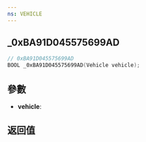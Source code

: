 ```yaml
---
ns: VEHICLE
---
```

## _0xBA91D045575699AD

```c
// 0xBA91D045575699AD
BOOL _0xBA91D045575699AD(Vehicle vehicle);
```


## 參數
* **vehicle**: 

## 返回值
